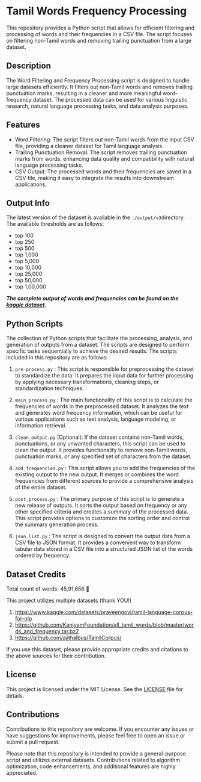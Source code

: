 # Tamil Words Frequency Processing

This repository provides a Python script that allows for efficient filtering and processing of words and their frequencies in a CSV file. The script focuses on filtering non-Tamil words and removing trailing punctuation from a large dataset.

## Description

The Word Filtering and Frequency Processing script is designed to handle large datasets efficiently. It filters out non-Tamil words and removes trailing punctuation marks, resulting in a cleaner and more meaningful word-frequency dataset. The processed data can be used for various linguistic research, natural language processing tasks, and data analysis purposes.

## Features

- Word Filtering: The script filters out non-Tamil words from the input CSV file, providing a cleaner dataset for Tamil language analysis.
- Trailing Punctuation Removal: The script removes trailing punctuation marks from words, enhancing data quality and compatibility with natural language processing tasks.
- CSV Output: The processed words and their frequencies are saved in a CSV file, making it easy to integrate the results into downstream applications.

## Output Info

The latest version of the dataset is available in the `./output/v3`directory. The available thresholds are as follows:
- top 100
- top 250
- top 500
- top 1,000
- top 5,000
- top 10,000
- top 25,000
- top 50,000
- top 1,00,000

_**The complete output of words and frequencies can be found on the [kaggle dataset](https://www.kaggle.com/datasets/aviiciii/tamil-words-frequency).**_

## Python Scripts
The collection of Python scripts that facilitate the processing, analysis, and generation of outputs from a dataset. The scripts are designed to perform specific tasks sequentially to achieve the desired results. The scripts included in this repository are as follows:

1. `pre-process.py` : This script is responsible for preprocessing the dataset to standardize the data. It prepares the input data for further processing by applying necessary transformations, cleaning steps, or standardization techniques.

2. `main_process.py` : The main functionality of this script is to calculate the frequencies of words in the preprocessed dataset. It analyzes the text and generates word frequency information, which can be useful for various applications such as text analysis, language modeling, or information retrieval.

3. `clean_output.py` (Optional): If the dataset contains non-Tamil words, punctuations, or any unwanted characters, this script can be used to clean the output. It provides functionality to remove non-Tamil words, punctuation marks, or any specified set of characters from the dataset.

4. `add_frequencies.py` : This script allows you to add the frequencies of the existing output to the new output. It merges or combines the word frequencies from different sources to provide a comprehensive analysis of the entire dataset.

5. `post_process.py` : The primary purpose of this script is to generate a new release of outputs. It sorts the output based on frequency or any other specified criteria and creates a summary of the processed data. This script provides options to customize the sorting order and control the summary generation process.

6. `json_list.py` : The script is designed to convert the output data from a CSV file to JSON format. It provides a convenient way to transform tabular data stored in a CSV file into a structured JSON list of the words ordered by frequency.


## Dataset Credits

Total count of words: 45,91,656 🚀

This project utilizes multiple datasets (thank YOU!)

1. https://www.kaggle.com/datasets/praveengovi/tamil-language-corpus-for-nlp
2. https://github.com/KaniyamFoundation/all_tamil_words/blob/master/words_and_frequency.tar.bz2
3. https://github.com/ajithalbus/TamilCorpus/


If you use this dataset, please provide appropriate credits and citations to the above sources for their contribution.

## License

This project is licensed under the MIT License. See the [LICENSE](LICENSE) file for details.

## Contributions

Contributions to this repository are welcome. If you encounter any issues or have suggestions for improvements, please feel free to open an issue or submit a pull request.

Please note that this repository is intended to provide a general-purpose script and utilizes external datasets. Contributions related to algorithm optimization, code enhancements, and additional features are highly appreciated.

